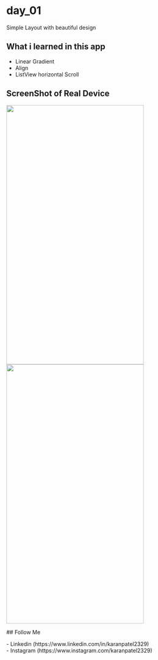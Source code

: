 # day_01

Simple Layout with beautiful design

## What i learned in this app
- Linear Gradient
- Align
- ListView horizontal Scroll

## ScreenShot of Real Device
<p float="left">
<img src="https://user-images.githubusercontent.com/51056125/147874718-f137d775-2e69-455e-aa21-ce344aec4ab2.jpg" width="360" height="680">
<img src="https://user-images.githubusercontent.com/51056125/147874723-482aea6d-63ab-4fd9-ac3a-6e896b53a242.jpg" width="360" height="680">
</p>
## Follow Me
<p>
 - Linkedin (https://www.linkedin.com/in/karanpatel2329)<br>
 - Instagram (https://www.instagram.com/karanpatel2329)
<p>
